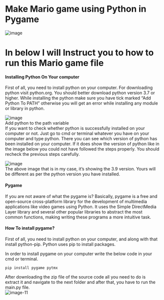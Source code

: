 # Make Mario game using Python in Pygame
![image](https://user-images.githubusercontent.com/98451723/169041289-7dd543aa-31e3-44dd-8674-224ebb261182.png)
# In below I will Instruct you to how to run this Mario game file
<h4>Installing Python On Your computer</h4>
First of all, you need to install python on your computer. For downloading python visit python.org. You should better download python version 3.7 or higher. While installing the python make sure you have tick marked “Add Python To PATH” otherwise you will get an error while installing any module or library in python.



![image](https://user-images.githubusercontent.com/98451723/169041497-ccf326fb-cd60-45e4-bca2-9d27c4dc9961.png) <br>
Add python to the path variable<br>
If you want to check whether python is successfully installed on your computer or not. Just go to cmd or terminal whatever you have on your computer and type python. There you can see which version of python has been installed on your computer. If it does show the version of python like in the image below you could not have followed the steps properly. You should recheck the previous steps carefully.



![image](https://user-images.githubusercontent.com/98451723/169041893-acae314a-7efd-4c87-8ee9-d34383a82118.png) <br>
The above image that is in my case, it’s showing the 3.9 version. Yours will be different as per the python version you have installed.

<h4>Pygame</h4>

If you are not aware of what the pygame is? Basically, pygame is a free and open-source cross-platform library for the development of multimedia applications like video games using Python. It uses the Simple DirectMedia Layer library and several other popular libraries to abstract the most common functions, making writing these programs a more intuitive task.

<h4>How To install pygame?</h4>

First of all, you need to install python on your computer, and along with that install python-pip. Python uses pip to install packages.

In order to install pygame on your computer write the below code in your cmd or terminal.

<code>pip install pygame pytmx</code>

After downloading the zip file of the source code all you need to do is extract it and navigate to the next folder and after that, you have to run the main.py file.<br>
![image-11](https://user-images.githubusercontent.com/98451723/169044325-7d5dfdeb-35ea-42f8-9839-32c44d3a9cd8.png)


